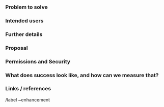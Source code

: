 ### Problem to solve

<!-- What problem do we solve? -->

### Intended users

<!-- Who will use this feature? If known, include any of the following: types of users (e.g. Developer), personas, or specific company roles (e.g. Release Manager). It's okay to write "Unknown" and fill this field in later. -->

### Further details

<!-- Include use cases, benefits, and/or goals (contributes to our vision?) -->

### Proposal

<!-- How are we going to solve the problem? -->

### Permissions and Security

<!-- What permissions are required to perform the described actions? Are they consistent with the existing permissions? Is the proposed behavior consistent between the UI, API, and other access methods? -->

### What does success look like, and how can we measure that?

<!-- Define both the success metrics and acceptance criteria. Note that success metrics indicate the desired business outcomes, while acceptance criteria indicate when the solution is working correctly. If there is no way to measure success, link to an issue that will implement a way to measure this. -->

### Links / references

/label ~enhancement